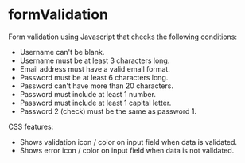 # formValidation
 Form validation using Javascript that checks the following conditions:
 
- Username can't be blank.
- Username must be at least 3 characters long. 
- Email address must have a valid email format.
- Password must be at least 6 characters long.
- Password can't have more than 20 characters.
- Password must include at least 1 number.
- Password must include at least 1 capital letter.
- Password 2 (check) must be the same as password 1.

CSS features:
- Shows validation icon / color on input field when data is validated.
- Shows error icon / color on input field when data is not validated.
 
